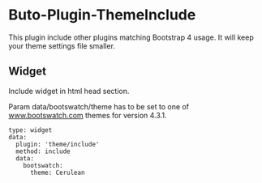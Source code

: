 # Buto-Plugin-ThemeInclude

This plugin include other plugins matching Bootstrap 4 usage. It will keep your theme settings file smaller.


## Widget

Include widget in html head section.


Param data/bootswatch/theme has to be set to one of www.bootswatch.com themes for version 4.3.1.
```
type: widget
data:
  plugin: 'theme/include'
  method: include
  data:
    bootswatch:
      theme: Cerulean
```
